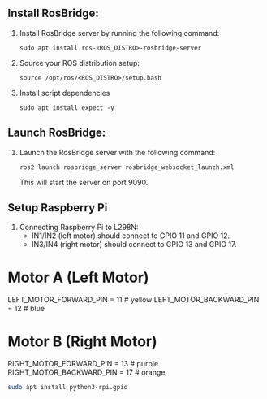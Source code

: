 ## Install RosBridge:
1. Install RosBridge server by running the following command:
    ```shell
    sudo apt install ros-<ROS_DISTRO>-rosbridge-server
    ```
2. Source your ROS distribution setup:
    ```shell
    source /opt/ros/<ROS_DISTRO>/setup.bash
    ```
3. Install script dependencies
    ```shell
    sudo apt install expect -y
    ```

## Launch RosBridge:
1. Launch the RosBridge server with the following command:
    ```shell
    ros2 launch rosbridge_server rosbridge_websocket_launch.xml 
    ```
   This will start the server on port 9090.


## Setup Raspberry Pi
1. Connecting Raspberry Pi to L298N:
    - IN1/IN2 (left motor) should connect to GPIO 11 and GPIO 12.
    - IN3/IN4 (right motor) should connect to GPIO 13 and GPIO 17.


# Motor A (Left Motor)
LEFT_MOTOR_FORWARD_PIN = 11 # yellow
LEFT_MOTOR_BACKWARD_PIN = 12 # blue

# Motor B (Right Motor)
RIGHT_MOTOR_FORWARD_PIN = 13 # purple
RIGHT_MOTOR_BACKWARD_PIN = 17 # orange

```bash
sudo apt install python3-rpi.gpio
```
